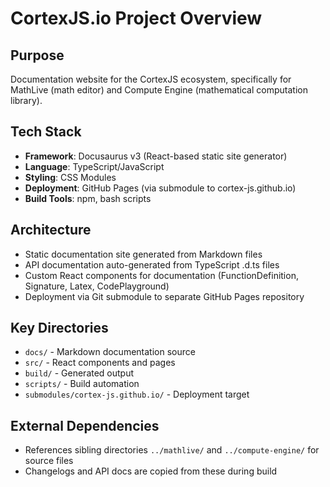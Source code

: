 # CortexJS.io Project Overview

## Purpose
Documentation website for the CortexJS ecosystem, specifically for MathLive (math editor) and Compute Engine (mathematical computation library).

## Tech Stack
- **Framework**: Docusaurus v3 (React-based static site generator)
- **Language**: TypeScript/JavaScript
- **Styling**: CSS Modules
- **Deployment**: GitHub Pages (via submodule to cortex-js.github.io)
- **Build Tools**: npm, bash scripts

## Architecture
- Static documentation site generated from Markdown files
- API documentation auto-generated from TypeScript .d.ts files
- Custom React components for documentation (FunctionDefinition, Signature, Latex, CodePlayground)
- Deployment via Git submodule to separate GitHub Pages repository

## Key Directories
- `docs/` - Markdown documentation source
- `src/` - React components and pages
- `build/` - Generated output
- `scripts/` - Build automation
- `submodules/cortex-js.github.io/` - Deployment target

## External Dependencies
- References sibling directories `../mathlive/` and `../compute-engine/` for source files
- Changelogs and API docs are copied from these during build